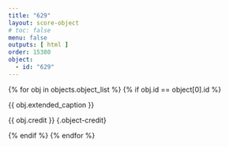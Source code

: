 ```yaml
---
title: "629"
layout: score-object
# toc: false
menu: false
outputs: [ html ]
order: 15380
object:
  - id: "629"
---
```


{% for obj in objects.object_list %}
{% if obj.id == object[0].id %}

{{ obj.extended_caption }}

{{ obj.credit }} {.object-credit}

{% endif %}
{% endfor %}
